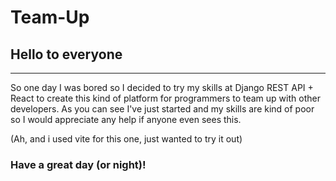 # Team-Up

## Hello to everyone

---

So one day I was bored so I decided to try my skills at Django REST API + React 
to create this kind of platform for programmers to team up with other developers.
As you can see I've just started and my skills are kind of poor so I would appreciate any help if anyone even sees 
this.

(Ah, and i used vite for this one, just wanted to try it out)


### Have a great day (or night)!
